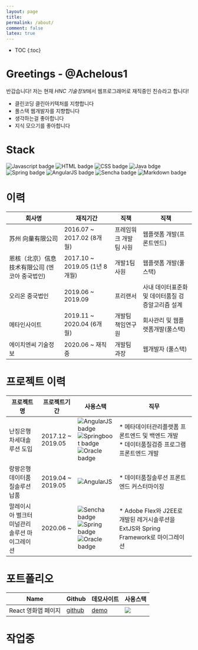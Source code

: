 ```yaml
---
layout: page
title:
permalink: /about/
comment: false
latex: true
---
```

* TOC
{:toc}

[//]: <> (<img align="left" src="https://user-images.githubusercontent.com/24582045/108148108-7c614980-7113-11eb-880a-949a26d908ac.jpg" style="width:15vw; height:15vw;"/>)
# **Greetings** - @Achelous1
반갑습니다! 저는 현재 *HNC 기술정보*에서 웹프로그래머로 재직중인 친슈라고 합니다!

* 클린코딩 클린아키텍처를 지향합니다
* 풀스택 웹개발자를 지향합니다
* 생각하는걸 좋아합니다
* 지식 모으기를 좋아합니다

# Stack
![Javascript badge](https://img.shields.io/badge/JavaScript-F7DF1E?style=for-the-badge&logo=javascript&logoColor=black)
![HTML badge](https://img.shields.io/badge/HTML-239120?style=for-the-badge&logo=html5&logoColor=white)
![CSS badge](https://img.shields.io/badge/CSS-239120?&style=for-the-badge&logo=css3&logoColor=white)
![Java bdge](https://img.shields.io/badge/Java-ED8B00?style=for-the-badge&logo=java&logoColor=white)
![Spring badge](https://img.shields.io/badge/Spring-6DB33F?style=for-the-badge&logo=spring&logoColor=white)
![AngularJS badge](https://img.shields.io/badge/AngularJS-E23237?style=for-the-badge&logo=angularjs&logoColor=white)
![Sencha badge](https://img.shields.io/badge/extjs-86BC40?style=for-the-badge&logo=Sencha&logoColor=white)
![Markdown badge](https://img.shields.io/badge/Markdown-000000?style=for-the-badge&logo=markdown&logoColor=white)

# 이력

| 회사명                                         | 재직기간                      | 직책                   | 직책                                              |
|------------------------------------------------|-------------------------------|------------------------|---------------------------------------------------|
| 苏州 向量有限公司                              | 2016.07 ~ 2017.02 (8개월)     | 프레임워크 개발팀 사원 | 웹플랫폼 개발(프론트엔드)                         |
| 恩核（北京）信息技术有限公司 (엔코아 중국법인) | 2017.10 ~ 2019.05 (1년 8개월) | 개발1팀 사원           | 웹플랫폼 개발(풀스택)                             |
| 오리온 중국법인                                | 2019.06 ~ 2019.09             | 프리랜서               | 사내 데이터표준화 및 데이터품질 검증알고리즘 설계 |
| 메타인사이트                                   | 2019.11 ~ 2020.04 (6개월)     | 개발팀 책임연구원      | 회사관리 및 웹플랫폼개발(풀스택)                  |
| 에이치엔씨 기술정보                            | 2020.06 ~ 재직중              | 개발팀 과장            | 웹개발자 (풀스택)                                 |

# 프로젝트 이력


| 프로젝트명                                   | 프로젝트기간      | 사용스택                                                                                                                                                                                                                                                                                                                                                       | 직무                                                                                             |
|----------------------------------------------|-------------------|----------------------------------------------------------------------------------------------------------------------------------------------------------------------------------------------------------------------------------------------------------------------------------------------------------------------------------------------------------------|--------------------------------------------------------------------------------------------------|
| 난징은행 차세대솔루션 도입                   | 2017.12 ~ 2019.05 | ![AngularJS badge](https://img.shields.io/badge/AngularJS-E23237?style=for-the-badge&logo=angularjs&logoColor=white) <br/>![Springboot badge](https://img.shields.io/badge/Sprinboot-6DB33F?style=for-the-badge&logo=spring&logoColor=white) <br/> ![Oracle badge](https://img.shields.io/badge/Oracle-F80000?style=for-the-badge&logo=Oracle&logoColor=white) | * 메타데이터관리플랫폼 프론트엔드 및 백엔드 개발 <br/> * 데이터품질검증 프로그램 프론트엔드 개발 |
| 랑팡은행 데이터품질솔루션 납품               | 2019.04 ~ 2019.05 | ![AngularJS](https://img.shields.io/badge/AngularJS-E23237?style=for-the-badge&logo=angularjs&logoColor=white)                                                                                                                                                                                                                                                 | * 데이터품질솔루션 프론트엔드 커스터마이징                                                       |
| 말레이시아 벌크터미널관리솔루션 마이그레이션 | 2020.06 ~         | ![Sencha badge](https://img.shields.io/badge/extjs-86BC40?style=for-the-badge&logo=Sencha&logoColor=white) <br/> ![Spring badge](https://img.shields.io/badge/Spring-6DB33F?style=for-the-badge&logo=spring&logoColor=white) <br/> ![Oracle badge](https://img.shields.io/badge/Oracle-F80000?style=for-the-badge&logo=Oracle&logoColor=white)                 | * Adobe Flex와 J2EE로 개발된 레거시솔루션을 ExtJS와 Spring Framework로 마이그레이션              |

# 포트폴리오

| Name                | Github                                                         | 데모사이트                                                  | 사용스택                                                                                       |
|---------------------|----------------------------------------------------------------|-------------------------------------------------------------|------------------------------------------------------------------------------------------------|
| React 영화앱 페이지 | [github](https://github.com/Achelous1/react-movie-web-service) | [demo](https://achelous1.github.io/react-movie-web-service) | ![](https://img.shields.io/badge/React-20232A?style=for-the-badge&logo=react&logoColor=61DAFB) |

# 작업중


